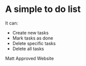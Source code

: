 # A simple to do list

It can:
- Create new tasks
- Mark tasks as done
- Delete specific tasks
- Delete all tasks

Matt Approved Website
